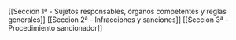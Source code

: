 [[Seccion 1ª - Sujetos responsables, órganos competentes y reglas generales]]
[[Seccion 2ª - Infracciones y sanciones]]
[[Seccion 3ª - Procedimiento sancionador]]
